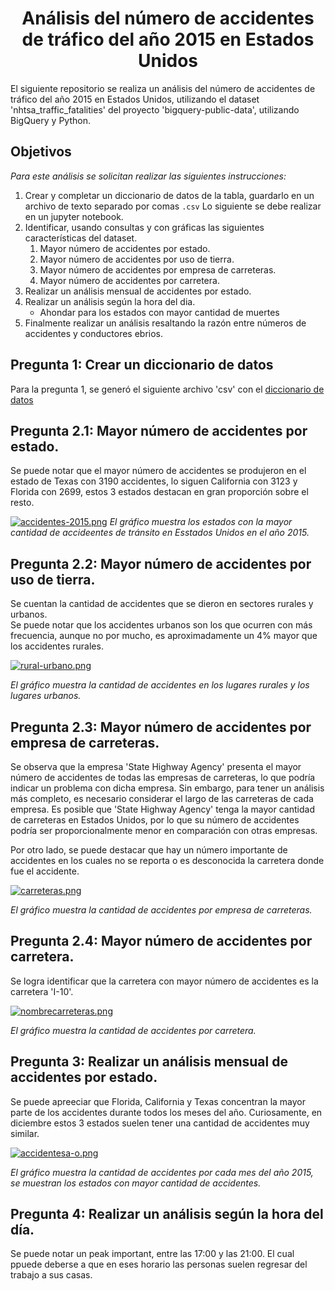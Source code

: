<h1 align="center">  Análisis del número de accidentes de tráfico del año 2015 en Estados Unidos </h1>

El siguiente repositorio se realiza un análisis del número de accidentes de tráfico del año 2015 en Estados Unidos, utilizando el dataset 'nhtsa_traffic_fatalities' del proyecto 'bigquery-public-data', utilizando BigQuery y Python.


## Objetivos
_Para este análisis se solicitan realizar las siguientes instrucciones:_
1. Crear y completar un diccionario de datos de la tabla, guardarlo en un archivo de texto separado por comas `.csv`
Lo siguiente se debe realizar en un jupyter notebook.
2. Identificar, usando consultas y con gráficas las siguientes características del dataset.
   1. Mayor número de accidentes por estado.
   2. Mayor número de accidentes por uso de tierra.
   3. Mayor número de accidentes por empresa de carreteras.
   4. Mayor número de accidentes por carretera.
3. Realizar un análisis mensual de accidentes por estado.
4. Realizar un análisis según la hora del dia.
   - Ahondar para los estados con mayor cantidad de muertes
5. Finalmente realizar un análisis resaltando la razón entre números de accidentes y conductores ebrios.

## Pregunta 1: Crear un diccionario de datos
Para la pregunta 1, se generó el siguiente archivo 'csv' con el [diccionario de datos](diccionario_de_datos.csv)

## Pregunta 2.1: Mayor número de accidentes por estado.

Se puede notar que el mayor número de accidentes se produjeron en el estado de Texas con 3190 accidentes, lo siguen California con 3123 y Florida con 2699, estos 3 estados destacan en gran proporción sobre el resto.

[![accidentes-2015.png](https://i.postimg.cc/C1Bqk1YY/accidentes-2015.png)](https://postimg.cc/9R20jcrN)
_El gráfico muestra los estados con la mayor cantidad de accideentes de tránsito en Esstados Unidos en el año 2015._

## Pregunta 2.2: Mayor número de accidentes por uso de tierra.

Se cuentan la cantidad de accidentes que se dieron en sectores rurales y urbanos.  
Se puede notar que los accidentes urbanos son los que ocurren con más frecuencia, aunque no por mucho, es aproximadamente un 4% mayor que los accidentes rurales.

[![rural-urbano.png](https://i.postimg.cc/1zqfWdn1/rural-urbano.png)](https://postimg.cc/hJKDvp12)  

_El gráfico muestra la cantidad de accidentes en los lugares rurales y los lugares urbanos._

## Pregunta 2.3: Mayor número de accidentes por empresa de carreteras.

Se observa que la empresa 'State Highway Agency' presenta el mayor número de accidentes de todas las empresas de carreteras, lo que podría indicar un problema con dicha empresa. Sin embargo, para tener un análisis más completo, es necesario considerar el largo de las carreteras de cada empresa. Es posible que 'State Highway Agency' tenga la mayor cantidad de carreteras en Estados Unidos, por lo que su número de accidentes podría ser proporcionalmente menor en comparación con otras empresas.  

Por otro lado, se puede destacar que hay un número importante de accidentes en los cuales no se reporta o es desconocida la carretera donde fue el accidente.

[![carreteras.png](https://i.postimg.cc/7ZYxGWMn/carreteras.png)](https://postimg.cc/LnwdGvWJ)

_El gráfico muestra la cantidad de accidentes por empresa de carreteras._  

## Pregunta 2.4: Mayor número de accidentes por carretera.

Se logra identificar que la carretera con mayor número de accidentes es la carretera 'I-10'.

[![nombrecarreteras.png](https://i.postimg.cc/qMrB0RNY/nombrecarreteras.png)](https://postimg.cc/23HN7CFF)

_El gráfico muestra la cantidad de accidentes por carretera._


## Pregunta 3: Realizar un análisis mensual de accidentes por estado.

Se puede apreeciar que Florida, California y Texas concentran la mayor parte de los accidentes durante todos los meses del año. Curiosamente, en diciembre estos 3 estados suelen tener una cantidad de accidentes muy similar.

[![accidentesa-o.png](https://i.postimg.cc/kg17xvT3/accidentesa-o.png)](https://postimg.cc/4YcCGVCB)

_El gráfico muestra la cantidad de accidentes por cada mes del año 2015, se muestran los estados con mayor cantidad de accidentes._

## Pregunta 4: Realizar un análisis según la hora del día.

Se puede notar un peak important, entre las 17:00 y las 21:00. El cual ppuede deberse a que en eses horario las personas suelen regresar del trabajo a sus casas.


